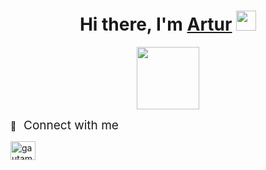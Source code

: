 <h1 align="center">Hi there, I'm <a href="#" target="_blank">Artur</a> 
<img src="https://github.com/blackcater/blackcater/raw/main/images/Hi.gif" height="32"/></h1>
<div id="header" align="center">
  <img src="https://media.giphy.com/media/M9gbBd9nbDrOTu1Mqx/giphy.gif" width="100"/>
</div>


🔗 &nbsp; <span style='font-size:19px'>Connect with me</span>
<br>

<div id="badges">
  <a href="https://www.linkedin.com/in/artur-petrosyan-b06714277/" target="blank"><img align="center" src="https://raw.githubusercontent.com/rahuldkjain/github-profile-readme-generator/master/src/images/icons/Social/linked-in-alt.svg" alt="gautamkrishnar" height="30" width="40" /></a>
  
</div>



